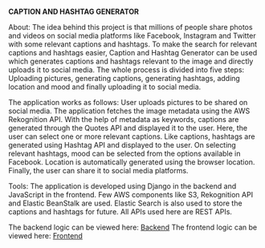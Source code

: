 <b>CAPTION AND HASHTAG GENERATOR</b>

About:
The idea behind this project is that millions of people share photos and videos on social media platforms like Facebook, Instagram and Twitter with some relevant captions and hashtags. To make the search for relevant captions and hashtags easier, Caption and Hashtag Generator can be used which generates captions and hashtags relevant to the image and directly uploads it to social media. The whole process is divided into five steps: Uploading pictures, generating captions, generating hashtags, adding location and mood and finally uploading it to social media.

The application works as follows:
User uploads pictures to be shared on social media. The application fetches the image metadata using the AWS Rekognition API. With the help of metadata as keywords, captions are generated through the Quotes API and displayed it to the user. Here, the user can select one or more relevant captions. Like captions, hashtags are generated using Hashtag API and displayed to the user. On selecting relevant hashtags, mood can be selected from the options available in Facebook. Location is automatically generated using the browser location. Finally, the user can share it to social media platforms.

Tools:
The application is developed using Django in the backend and JavaScript in the frontend. Few AWS components like S3, Rekognition API and Elastic BeanStalk are used. Elastic Search is also used to store the captions and hashtags for future. All APIs used here are REST APIs.

The backend logic can be viewed here:
[Backend](https://github.com/hrishikeshgarai/Caption-Hashtag-Generator/blob/master/uploads/core/views.py)
The frontend logic can be viewed here:
[Frontend](https://github.com/hrishikeshgarai/Caption-Hashtag-Generator/tree/master/uploads/templates/core)
